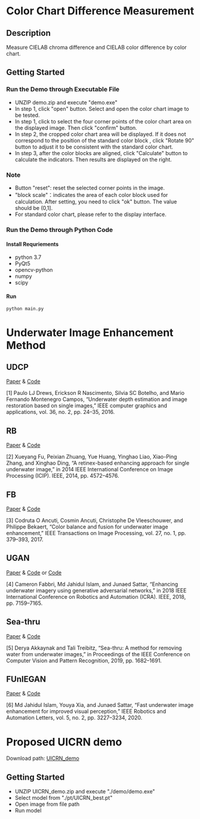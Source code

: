 # Color Chart Difference Measurement

## Description
   Measure CIELAB chroma difference and CIELAB color difference by color chart.  
  
## Getting Started

### Run the Demo through Executable File
- UNZIP demo.zip and execute "demo.exe"
- In step 1, click "open" button. Select and open the color chart image to be tested.  
- In step 1, click to select the four corner points of the color chart area on the displayed image. Then click "confirm" button.
- In step 2, the cropped color chart area will be displayed. If it does not correspond to the position of the standard color block , click "Rotate 90" button to adjust it to be consistent with the standard color chart.
- In step 3, after the color blocks are aligned, click "Calculate" button to calculate the indicators. Then results are displayed on the right.

### Note
- Button "reset": reset the selected corner points in the image.
- "block scale"：indicates the area of each color block used for calculation. After setting, you need to click "ok" button. The value should be (0,1].
- For standard color chart, please refer to the display interface.

### Run the Demo through Python Code

#### Install Requriements
- python 3.7
- PyQt5
- opencv-python
- numpy
- scipy

#### Run

	python main.py


# Underwater Image Enhancement Method

## UDCP
[Paper](https://ieeexplore.ieee.org/abstract/document/7426236) & [Code](https://github.com/bilityniu/underwater_dark_chennel)

[1] Paulo LJ Drews, Erickson R Nascimento, Silvia SC Botelho, and Mario Fernando Montenegro Campos, “Underwater depth estimation and image restoration based on single images,” IEEE computer graphics and applications, vol. 36, no. 2, pp. 24–35, 2016.
## RB
[Paper](https://ieeexplore.ieee.org/abstract/document/7025927) & [Code](https://github.com/IsaacChanghau/OptimizedImageEnhance/blob/master/matlab)

[2] Xueyang Fu, Peixian Zhuang, Yue Huang, Yinghao Liao, Xiao-Ping Zhang, and Xinghao Ding, “A retinex-based enhancing approach for single underwater image,” in 2014 IEEE International Conference on Image Processing (ICIP). IEEE, 2014, pp. 4572–4576.
## FB
[Paper](https://ieeexplore.ieee.org/abstract/document/8058463) & [Code](https://github.com/fergaletto/Color-Balance-and-fusion-for-underwater-image-enhancement.-.)

[3] Codruta O Ancuti, Cosmin Ancuti, Christophe De Vleeschouwer, and Philippe Bekaert, “Color balance and fusion for underwater image enhancement,” IEEE Transactions on Image Processing, vol. 27, no. 1, pp. 379–393, 2017.
## UGAN
[Paper](https://ieeexplore.ieee.org/abstract/document/8460552) & [Code](https://github.com/cameronfabbri/Underwater-Color-Correction) or [Code](https://github.com/xahidbuffon/FUnIE-GAN)

[4] Cameron Fabbri, Md Jahidul Islam, and Junaed Sattar, “Enhancing underwater imagery using generative adversarial networks,” in 2018 IEEE International Conference on Robotics and Automation (ICRA). IEEE, 2018, pp. 7159–7165.
## Sea-thru
[Paper](https://openaccess.thecvf.com/content_CVPR_2019/html/Akkaynak_Sea-Thru_A_Method_for_Removing_Water_From_Underwater_Images_CVPR_2019_paper.html) & [Code](https://github.com/hainh/sea-thru)

[5] Derya Akkaynak and Tali Treibitz, “Sea-thru: A method for removing water from underwater images,” in Proceedings of the IEEE Conference on Computer Vision and Pattern Recognition, 2019, pp. 1682–1691.
## FUnIEGAN
[Paper](https://ieeexplore.ieee.org/abstract/document/9001231) & [Code](https://github.com/xahidbuffon/FUnIE-GAN)

[6] Md Jahidul Islam, Youya Xia, and Junaed Sattar, “Fast underwater image enhancement for improved visual perception,” IEEE Robotics and Automation Letters, vol. 5, no. 2, pp. 3227–3234, 2020.

# Proposed UICRN demo

Download path: [UICRN_demo](https://github.com/UCV423/Color-Chart-Measurement/releases/tag/UICRN_demo)

## Getting Started
- UNZIP UICRN_demo.zip and execute "./demo/demo.exe"
- Select model from "./pt/UICRN_best.pt"
- Open image from file path
- Run model
